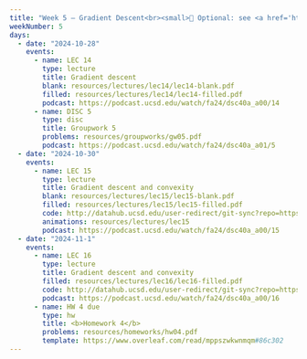 ```yaml
---
title: "Week 5 – Gradient Descent<br><small>📘 Optional: see <a href='https://sboyles.github.io/teaching/ce377k/convexity.pdf'>these notes on convexity</a>, <a href='https://x.com/sillyalexnorris/status/1022803306173923328'>webcomic name</a>.</small>"
weekNumber: 5
days:
  - date: "2024-10-28"
    events:
      - name: LEC 14
        type: lecture
        title: Gradient descent
        blank: resources/lectures/lec14/lec14-blank.pdf
        filled: resources/lectures/lec14/lec14-filled.pdf
        podcast: https://podcast.ucsd.edu/watch/fa24/dsc40a_a00/14
      - name: DISC 5
        type: disc
        title: Groupwork 5
        problems: resources/groupworks/gw05.pdf
        podcast: https://podcast.ucsd.edu/watch/fa24/dsc40a_a01/5
  - date: "2024-10-30"
    events:
      - name: LEC 15
        type: lecture
        title: Gradient descent and convexity
        blank: resources/lectures/lec15/lec15-blank.pdf
        filled: resources/lectures/lec15/lec15-filled.pdf
        code: http://datahub.ucsd.edu/user-redirect/git-sync?repo=https://github.com/dsc-courses/dsc40a-2024-fa&subPath=lectures/lecture14/lec14-code.ipynb
        animations: resources/lectures/lec15
        podcast: https://podcast.ucsd.edu/watch/fa24/dsc40a_a00/15
  - date: "2024-11-1"
    events:
      - name: LEC 16
        type: lecture
        title: Gradient descent and convexity
        filled: resources/lectures/lec16/lec16-filled.pdf
        code: http://datahub.ucsd.edu/user-redirect/git-sync?repo=https://github.com/dsc-courses/dsc40a-2024-fa&subPath=lectures/lecture15/lec15-code.ipynb
        podcast: https://podcast.ucsd.edu/watch/fa24/dsc40a_a00/16
      - name: HW 4 due
        type: hw
        title: <b>Homework 4</b>
        problems: resources/homeworks/hw04.pdf
        template: https://www.overleaf.com/read/mppszwkwnmqm#86c302
---
```

